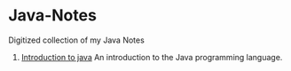 # Java-Notes
Digitized collection of my Java Notes

1) [Introduction to java]: https://github.com/RyanLPrince/Java-Notes/tree/master/Introduction_to_Java "Introduction_to_Java"
[Introduction to java] An introduction to the Java programming language. 
<br><br>
